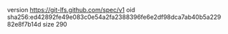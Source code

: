 version https://git-lfs.github.com/spec/v1
oid sha256:ed42892fe49e083c0e54a2fa2388396fe6e2df98dca7ab40b5a22982e8f7b14d
size 290
